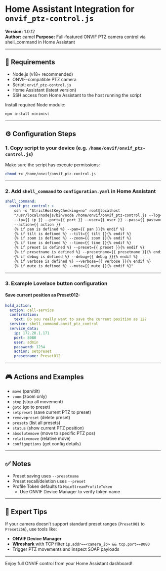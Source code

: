 # Home Assistant Integration for `onvif_ptz-control.js`

**Version:** 1.0.12  
**Author:** camel
**Purpose:** Full-featured ONVIF PTZ camera control via shell_command in Home Assistant

---

## 🔧 Requirements

- Node.js (v18+ recommended)
- ONVIF-compatible PTZ camera
- Script: `onvif_ptz-control.js`
- Home Assistant (latest version)
- SSH access from Home Assistant to the host running the script

Install required Node module:
```bash
npm install minimist
```

---

## ⚙️ Configuration Steps

### 1. Copy script to your device (e.g. `/home/onvif/onvif_ptz-control.js`)

Make sure the script has execute permissions:
```bash
chmod +x /home/onvif/onvif_ptz-control.js
```

---

### 2. Add `shell_command` to `configuration.yaml` in Home Assistant

```yaml
shell_command:
  onvif_ptz_control: >
    ssh -o "StrictHostKeyChecking=no" root@localhost
    "/usr/local/nodejs/bin/node /home/onvif/onvif_ptz-control.js --log=1
    --ip={{ ip }} --port={{ port }} --user={{ user }} --pass={{ password }}
    --action={{ action }}
    {% if pan is defined %} --pan={{ pan }}{% endif %}
    {% if tilt is defined %} --tilt={{ tilt }}{% endif %}
    {% if zoom is defined %} --zoom={{ zoom }}{% endif %}
    {% if time is defined %} --time={{ time }}{% endif %}
    {% if preset is defined %} --preset={{ preset }}{% endif %}
    {% if presetname is defined %} --presetname={{ presetname }}{% endif %}
    {% if debug is defined %} --debug={{ debug }}{% endif %}
    {% if verbose is defined %} --verbose={{ verbose }}{% endif %}
    {% if mute is defined %} --mute={{ mute }}{% endif %}"
```

---

### 3. Example Lovelace button configuration

#### Save current position as Preset012:
```yaml
hold_action:
  action: call-service
  confirmation:
    text: Do you really want to save the current position as 12?
  service: shell_command.onvif_ptz_control
  service_data:
    ip: 172.20.1.171
    port: 8080
    user: admin
    password: 1234
    action: setpreset
    presetname: Preset012
```

---

## 🎮 Actions and Examples

- `move` (pan/tilt)
- `zoom` (zoom only)
- `stop` (stop all movement)
- `goto` (go to preset)
- `setpreset` (save current PTZ to preset)
- `removepreset` (delete preset)
- `presets` (list all presets)
- `status` (show current PTZ position)
- `absolutemove` (move to specific PTZ pos)
- `relativemove` (relative move)
- `configoptions` (get config details)

---

## ✅ Notes

- Preset saving uses `--presetname`
- Preset recall/deletion uses `--preset`
- Profile Token defaults to `MainStreamProfileToken`
  - Use ONVIF Device Manager to verify token name

---

## 🧠 Expert Tips

If your camera doesn’t support standard preset ranges (`Preset001` to `Preset256`), use tools like:

- **ONVIF Device Manager**
- **Wireshark** with TCP filter `ip.addr==<camera_ip> && tcp.port==8080`
- Trigger PTZ movements and inspect SOAP payloads

---

Enjoy full ONVIF control from your Home Assistant dashboard!
